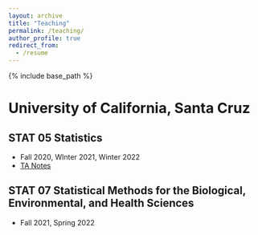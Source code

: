 ```yaml
---
layout: archive
title: "Teaching"
permalink: /teaching/
author_profile: true
redirect_from:
  - /resume
---
```


{% include base_path %}

# University of California, Santa Cruz

## STAT 05 Statistics
* Fall 2020, WInter 2021, Winter 2022
* [TA Notes](https://github.com/YuZoeyZhu/STAT05-TANotes)


## STAT 07 Statistical Methods for the Biological, Environmental, and Health Sciences
* Fall 2021, Spring 2022
 


